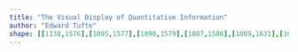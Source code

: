 ```yaml
---
title: "The Visual Display of Quantitative Information"
author: "Edward Tufte"
shape: [[1138,1576],[1095,1577],[1090,1579],[1087,1586],[1089,1631],[1088,1649],[1091,2005],[1094,2038],[1093,2248],[1096,2360],[1096,2572],[1098,2602],[1097,2674],[1099,2709],[1102,2712],[1111,2714],[1144,2714],[1168,2712],[1173,2709],[1175,2703],[1172,2155],[1173,2088],[1171,2014],[1170,1819],[1171,1660],[1169,1631],[1170,1587],[1168,1581],[1164,1578],[1147,1576]]
---
```


